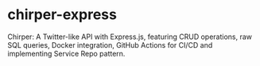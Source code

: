 # chirper-express
Chirper: A Twitter-like API with Express.js, featuring CRUD operations, raw SQL queries, Docker integration, GitHub Actions for CI/CD and implementing Service Repo pattern.
